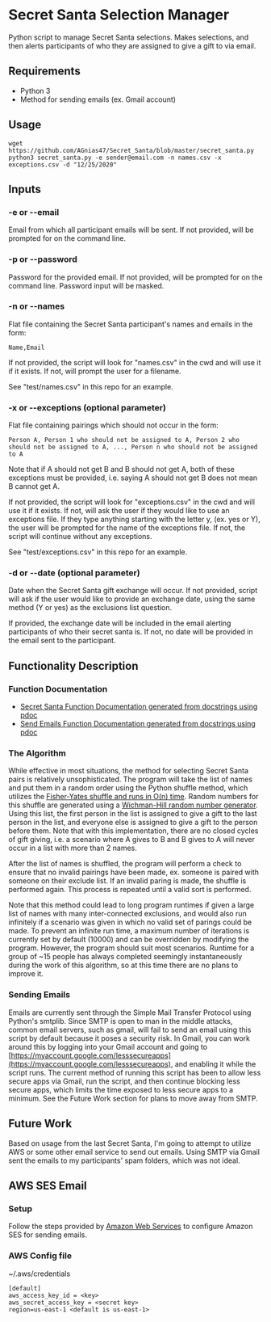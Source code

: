 # Secret Santa Selection Manager
Python script to manage Secret Santa selections. Makes selections, and then alerts participants of who they are assigned
to give a gift to via email.

## Requirements
 * Python 3
 * Method for sending emails (ex. Gmail account)


## Usage
```
wget https://github.com/AGnias47/Secret_Santa/blob/master/secret_santa.py
python3 secret_santa.py -e sender@email.com -n names.csv -x exceptions.csv -d "12/25/2020"
```


## Inputs
### -e or --email
Email from which all participant emails will be sent. If not provided, will be prompted for on the command line.

### -p or --password
Password for the provided email. If not provided, will be prompted for on the command line. Password input will be masked.

### -n or --names
Flat file containing the Secret Santa participant's names and emails in the form:

```
Name,Email
```

If not provided, the script will look for "names.csv" in the cwd and will use it if it exists. If not, will prompt the user for a filename.

See "test/names.csv" in this repo for an example.

### -x or --exceptions (optional parameter)
Flat file containing pairings which should not occur in the form:

```
Person A, Person 1 who should not be assigned to A, Person 2 who should not be assigned to A, ..., Person n who should not be assigned to A
```

Note that if A should not get B and B should not get A, both of these exceptions must be provided, i.e. saying A should not get B does not mean B cannot get A.

If not provided, the script will look for "exceptions.csv" in the cwd and will use it if it exists. If not, will ask the user if they would like to use an exceptions file. If they type anything starting with the letter y, (ex. yes or Y), the user will be prompted for the name of the exceptions file. If not, the script will continue without any exceptions.

See "test/exceptions.csv" in this repo for an example.

### -d or --date (optional parameter)
Date when the Secret Santa gift exchange will occur. If not provided, script will ask if the user would like to provide
an exchange date, using the same method (Y or yes) as the exclusions list question.

If provided, the exchange date will be included in the email alerting participants of who their secret santa is. If not,
no date will be provided in the email sent to the participant.


## Functionality Description
### Function Documentation
 * [Secret Santa Function Documentation generated from docstrings using pdoc](secret_santa_functions.html)
 * [Send Emails Function Documentation generated from docstrings using pdoc](send_emails_functions.html)


### The Algorithm
While effective in most situations, the method for selecting Secret Santa pairs is relatively unsophisticated. The program will take the list of names and put them in a random order using the Python shuffle method, which utilizes the [Fisher-Yates shuffle and runs in O(n) time](https://softwareengineering.stackexchange.com/questions/215737/how-python-random-shuffle-works). Random numbers for this shuffle are generated using a [Wichman-Hill random number generator](https://en.wikipedia.org/wiki/Wichmann%E2%80%93Hill). Using this list, the first person in the list is assigned to give a gift to the last person in the list, and everyone else is assigned to give a gift to the person before them. Note that with this implementation, there are no closed cycles of gift giving, i.e. a scenario where A gives to B and B gives to A will never occur in a list with more than 2 names.

After the list of names is shuffled, the program will perform a check to ensure that no invalid pairings have been made, ex. someone is paired with someone on their exclude list. If an invalid paring is made, the shuffle is performed again. This process is repeated until a valid sort is performed. 

Note that this method could lead to long program runtimes if given a large list of names with many inter-connected exclusions, and would also run infinitely if a scenario was given in which no valid set of parings could be made. To prevent an infinite run time, a maximum number of iterations is currently set by default (10000) and can be overridden by modifying the program. However, the program should suit most scenarios. Runtime for a group of ~15 people has always completed seemingly instantaneously during the work of this algorithm, so at this time there are no plans to improve it.

### Sending Emails
Emails are currently sent through the Simple Mail Transfer Protocol using Python's smtplib. Since SMTP is open to man in
the middle attacks, common email servers, such as gmail, will fail to send an email using this script by default because
it poses a security risk. In Gmail, you can work around this by logging into your Gmail account and going to
[https://myaccount.google.com/lesssecureapps](https://myaccount.google.com/lesssecureapps), and enabling it while the 
script runs. The current method of running this script has been to allow less secure apps via Gmail, run the script, and 
then continue blocking less secure apps, which limits the time exposed to less secure apps to a minimum. See the Future
Work section for plans to move away from SMTP.

## Future Work
Based on usage from the last Secret Santa, I'm going to attempt to utilize AWS or some other email service to send out
emails. Using SMTP via Gmail sent the emails to my participants' spam folders, which was not ideal.

## AWS SES Email
### Setup
Follow the steps provided by [Amazon Web
Services](https://docs.aws.amazon.com/ses/latest/DeveloperGuide/send-using-sdk-python.html) to configure
Amazon SES for sending emails.
### AWS Config file

~/.aws/credentials
```
[default]
aws_access_key_id = <key>
aws_secret_access_key = <secret key>
region=us-east-1 <default is us-east-1>
```

